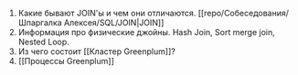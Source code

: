 1. Какие бывают JOIN'ы и чем они отличаются. [[repo/Собеседования/Шпаргалка Алексея/SQL/JOIN|JOIN]]
2. Информация про физические джойны. Hash Join, Sort merge join, Nested Loop. 
3. Из чего состоит [[Кластер Greenplum]]? 
4. [[Процессы Greenplum]]